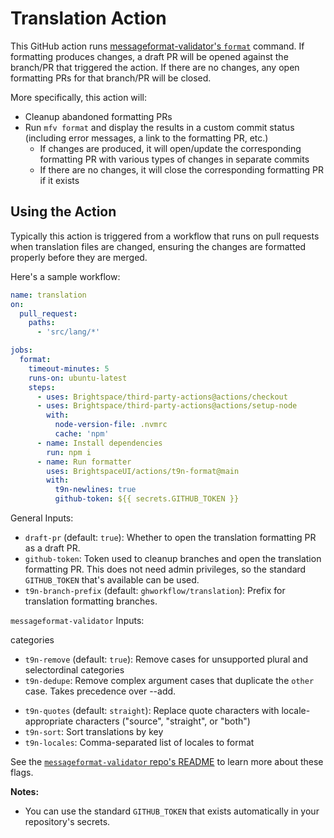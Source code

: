 # Translation Action

This GitHub action runs [messageformat-validator's `format`](https://github.com/bearfriend/messageformat-validator#format) command. If formatting produces changes, a draft PR will be opened against the branch/PR that triggered the action. If there are no changes, any open formatting PRs for that branch/PR will be closed.

More specifically, this action will:
* Cleanup abandoned formatting PRs
* Run `mfv format` and display the results in a custom commit status (including error messages, a link to the formatting PR, etc.)
  * If changes are produced, it will open/update the corresponding formatting PR with various types of changes in separate commits
  * If there are no changes, it will close the corresponding formatting PR if it exists

## Using the Action

Typically this action is triggered from a workflow that runs on pull requests when translation files are changed, ensuring the changes are formatted properly before they are merged.

Here's a sample workflow:

```yml
name: translation
on:
  pull_request:
    paths:
      - 'src/lang/*'

jobs:
  format:
    timeout-minutes: 5
    runs-on: ubuntu-latest
    steps:
      - uses: Brightspace/third-party-actions@actions/checkout
      - uses: Brightspace/third-party-actions@actions/setup-node
        with:
          node-version-file: .nvmrc
          cache: 'npm'
      - name: Install dependencies
        run: npm i
      - name: Run formatter
        uses: BrightspaceUI/actions/t9n-format@main
        with:
          t9n-newlines: true
          github-token: ${{ secrets.GITHUB_TOKEN }}

```

General Inputs:
* `draft-pr` (default: `true`): Whether to open the translation formatting PR as a draft PR.
* `github-token`: Token used to cleanup branches and open the translation formatting PR. This does not need admin privileges, so the standard `GITHUB_TOKEN` that's available can be used.
* `t9n-branch-prefix` (default: `ghworkflow/translation`): Prefix for translation formatting branches.

`messageformat-validator` Inputs:
<!-- * `t9n-newlines`: When formatting complex arguments, use newlines and indentation for readability -->
<!-- * `t9n-add`: Add cases for missing supported plural and selectordinal --> categories
* `t9n-remove` (default: `true`): Remove cases for unsupported plural and selectordinal categories
* `t9n-dedupe`: Remove complex argument cases that duplicate the `other` case. Takes precedence over --add.
<!--* `t9n-trim` (default: `true`): Trim whitespace from both ends of messages -->
* `t9n-quotes` (default: `straight`): Replace quote characters with locale-appropriate characters ("source", "straight", or "both")
* `t9n-sort`: Sort translations by key
* `t9n-locales`: Comma-separated list of locales to format

See the [`messageformat-validator` repo's README](https://github.com/bearfriend/messageformat-validator) to learn more about these flags.

**Notes:**
* You can use the standard `GITHUB_TOKEN` that exists automatically in your repository's secrets.
